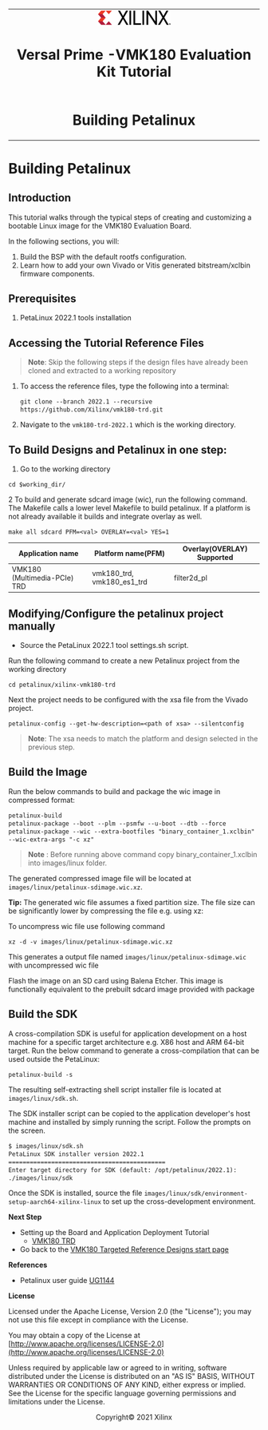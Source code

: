 <table class="sphinxhide">
 <tr>
   <td align="center"><img src="media/xilinx-logo.png" width="30%"/><h1> Versal Prime -VMK180 Evaluation Kit Tutorial</h1>
   </td>
 </tr>
 <tr>
 <td align="center"><h1>Building Petalinux</h1>

 </td>
 </tr>
</table>

Building Petalinux
================================================

Introduction
------------
This tutorial walks through the typical steps of creating and customizing a
bootable Linux image for the VMK180 Evaluation Board. 

In the following sections, you will:

1. Build the BSP with the default rootfs configuration.
2. Learn how to add your own Vivado or Vitis generated bitstream/xclbin firmware
   components.

Prerequisites
--------------
1. PetaLinux 2022.1 tools installation

Accessing the Tutorial Reference Files
--------------------------------------

> **Note**: Skip the following steps if the design files have already been cloned and extracted to a working repository

1. To access the reference files, type the following into a terminal:

   ```
   git clone --branch 2022.1 --recursive https://github.com/Xilinx/vmk180-trd.git

   ```

2. Navigate to the `vmk180-trd-2022.1` which is the working directory.


To Build Designs and Petalinux in one step:
-------------------------------------------

1. Go to the working directory 

```
cd $working_dir/
``` 
2   To build and  generate sdcard image (wic), run the following command. The Makefile calls a lower level Makefile to build petalinux. If a platform is not already available it builds and integrate overlay as well.
```
make all sdcard PFM=<val> OVERLAY=<val> YES=1

```


   |Application name |Platform name(PFM)| Overlay(OVERLAY) Supported |
   |----|----|----|
   |VMK180 (Multimedia-PCIe) TRD |vmk180_trd, vmk180_es1_trd| filter2d_pl |


Modifying/Configure the petalinux project manually
--------------------------------

* Source the PetaLinux 2022.1 tool settings.sh script.

Run the following command to create a new Petalinux project from the working directory

```
cd petalinux/xilinx-vmk180-trd
```

Next the project needs to be configured with the xsa file from the Vivado project.

```
petalinux-config --get-hw-description=<path of xsa> --silentconfig

```

> **Note**: The xsa needs to match the platform and design selected in the previous step. 

Build the Image
---------------
Run the below commands to build and package the wic image in compressed format:

```
petalinux-build
petalinux-package --boot --plm --psmfw --u-boot --dtb --force
petalinux-package --wic --extra-bootfiles "binary_container_1.xclbin" --wic-extra-args "-c xz"
```
> **Note** : Before running above command copy binary_container_1.xclbin into images/linux folder. 

The generated compressed image file will be located at
`images/linux/petalinux-sdimage.wic.xz`.

**Tip:** The generated wic file assumes a fixed partition size.
         The file size can be significantly lower by compressing the file e.g.
         using xz:

To uncompress wic file use following command 

```
xz -d -v images/linux/petalinux-sdimage.wic.xz
```

This generates a output file named
`images/linux/petalinux-sdimage.wic` with uncompressed wic file 

Flash the image on an SD card using Balena Etcher. This image is functionally
equivalent to the prebuilt sdcard image provided with package


Build the SDK
---------------
A cross-compilation SDK is useful for application development on a host machine
for a specific target architecture e.g. X86 host and ARM 64-bit target. Run the
below command to generate a cross-compilation that can be used outside the
PetaLinux:

```
petalinux-build -s
```

The resulting self-extracting shell script installer file is located at
`images/linux/sdk.sh`.

The SDK installer script can be copied to the application developer's host
machine and installed by simply running the script. Follow the prompts on the
screen.

```
$ images/linux/sdk.sh
PetaLinux SDK installer version 2022.1
============================================
Enter target directory for SDK (default: /opt/petalinux/2022.1): ./images/linux/sdk
```

Once the SDK is installed, source the file
`images/linux/sdk/environment-setup-aarch64-xilinx-linux`
to set up the cross-development environment.



**Next Step**

* Setting up the Board and Application Deployment Tutorial
  * [VMK180 TRD](./platform1/docs/app_deployment.md)
* Go back to the [VMK180 Targeted Reference Designs start page](../index.html)

**References**

* Petalinux user guide [UG1144](https://www.xilinx.com/support/documentation/sw_manuals/xilinx2020_2/ug1144-petalinux-tools-reference-guide.pdf)

**License**

Licensed under the Apache License, Version 2.0 (the "License"); you may not use this file except in compliance with the License.

You may obtain a copy of the License at
[http://www.apache.org/licenses/LICENSE-2.0](http://www.apache.org/licenses/LICENSE-2.0)

Unless required by applicable law or agreed to in writing, software distributed under the License is distributed on an "AS IS" BASIS, WITHOUT WARRANTIES OR CONDITIONS OF ANY KIND, either express or implied. See the License for the specific language governing permissions and limitations under the License.

<p align="center">Copyright&copy; 2021 Xilinx</p>
